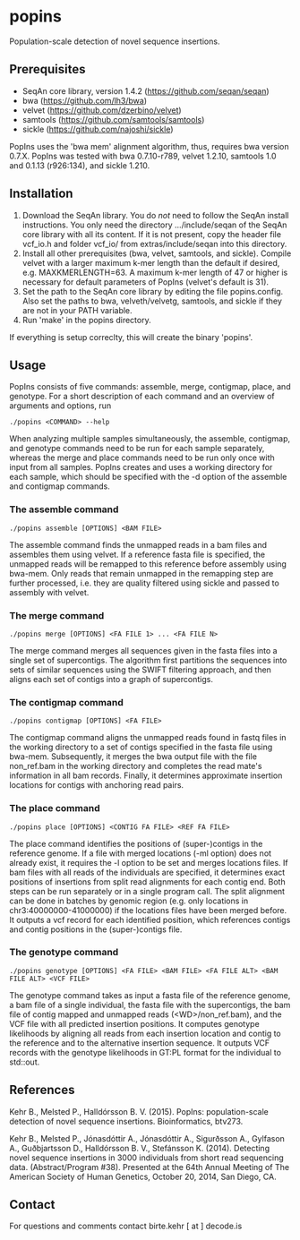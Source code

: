 popins
======

Population-scale detection of novel sequence insertions.


Prerequisites
-------------

* SeqAn core library, version 1.4.2 (https://github.com/seqan/seqan)
* bwa (https://github.com/lh3/bwa)
* velvet (https://github.com/dzerbino/velvet)
* samtools (https://github.com/samtools/samtools)
* sickle (https://github.com/najoshi/sickle)

PopIns uses the 'bwa mem' alignment algorithm, thus, requires bwa version 0.7.X.
PopIns was tested with bwa 0.7.10-r789, velvet 1.2.10, samtools 1.0 and 0.1.13 (r926:134), and sickle 1.210.


Installation
------------

1. Download the SeqAn library. You do *not* need to follow the SeqAn install instructions.
   You only need the directory .../include/seqan of the SeqAn core library with all its content.
   If it is not present, copy the header file vcf_io.h and folder vcf_io/ from extras/include/seqan into this directory.
2. Install all other prerequisites (bwa, velvet, samtools, and sickle).
   Compile velvet with a larger maximum k-mer length than the default if desired, e.g. MAXKMERLENGTH=63.
   A maximum k-mer length of 47 or higher is necessary for default parameters of PopIns (velvet's default is 31).
3. Set the path to the SeqAn core library by editing the file popins.config.
   Also set the paths to bwa, velveth/velvetg, samtools, and sickle if they are not in your PATH variable.
4. Run 'make' in the popins directory.

If everything is setup correclty, this will create the binary 'popins'.


Usage
-----

PopIns consists of five commands: assemble, merge, contigmap, place, and genotype.
For a short description of each command and an overview of arguments and options, run

    ./popins <COMMAND> --help

When analyzing multiple samples simultaneously, the assemble, contigmap, and genotype commands need to be run for each sample separately, whereas the merge and place commands need to be run only once with input from all samples.
PopIns creates and uses a working directory for each sample, which should be specified with the -d option of the assemble and contigmap commands.

### The assemble command

    ./popins assemble [OPTIONS] <BAM FILE>

The assemble command finds the unmapped reads in a bam files and assembles them using velvet.
If a reference fasta file is specified, the unmapped reads will be remapped to this reference before assembly using bwa-mem.
Only reads that remain unmapped in the remapping step are further processed, i.e. they are quality filtered using sickle and passed to assembly with velvet.


### The merge command

    ./popins merge [OPTIONS] <FA FILE 1> ... <FA FILE N>

The merge command merges all sequences given in the fasta files into a single set of supercontigs.
The algorithm first partitions the sequences into sets of similar sequences using the SWIFT filtering approach, and then aligns each set of contigs into a graph of supercontigs.


### The contigmap command

    ./popins contigmap [OPTIONS] <FA FILE>

The contigmap command aligns the unmapped reads found in fastq files in the working directory to a set of contigs specified in the fasta file using bwa-mem.
Subsequently, it merges the bwa output file with the file non_ref.bam in the working directory and completes the read mate's information in all bam records.
Finally, it determines approximate insertion locations for contigs with anchoring read pairs.


### The place command

    ./popins place [OPTIONS] <CONTIG FA FILE> <REF FA FILE>

The place command identifies the positions of (super-)contigs in the reference genome.
If a file with merged locations (-ml option) does not already exist, it requires the -l option to be set and merges locations files.
If bam files with all reads of the individuals are specified, it determines exact positions of insertions from split read alignments for each contig end.
Both steps can be run separately or in a single program call.
The split alignment can be done in batches by genomic region (e.g. only locations in chr3:40000000-41000000) if the locations files have been merged before.
It outputs a vcf record for each identified position, which references contigs and contig positions in the (super-)contigs file.


### The genotype command

    ./popins genotype [OPTIONS] <FA FILE> <BAM FILE> <FA FILE ALT> <BAM FILE ALT> <VCF FILE>

The genotype command takes as input a fasta file of the reference genome, a bam file of a single individual, the fasta file with the supercontigs, the bam file of contig mapped and unmapped reads (&lt;WD&gt;/non_ref.bam), and the VCF file with all predicted insertion positions.
It computes genotype likelihoods by aligning all reads from each insertion location and contig to the reference and to the alternative insertion sequence.
It outputs VCF records with the genotype likelihoods in GT:PL format for the individual to std::out.


References
----------

Kehr B., Melsted P., Halldórsson B. V. (2015).
PopIns: population-scale detection of novel sequence insertions.
Bioinformatics, btv273.

Kehr B., Melsted P., Jónasdóttir A., Jónasdóttir A., Sigurðsson A., Gylfason A., Guðbjartsson D., Halldórsson B. V., Stefánsson K. (2014).
Detecting novel sequence insertions in 3000 individuals from short read sequencing data. (Abstract/Program #38).
Presented at the 64th Annual Meeting of The American Society of Human Genetics, October 20, 2014, San Diego, CA.


Contact
-------

For questions and comments contact birte.kehr [ at ] decode.is
